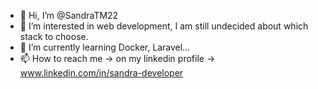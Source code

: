 - 👋 Hi, I’m @SandraTM22
- 👀 I’m interested in web development, I am still undecided about which stack to choose.
- 🌱 I’m currently learning Docker, Laravel...
- 📫 How to reach me -> on my linkedin profile -> www.linkedin.com/in/sandra-developer

<!---
SandraTM22/SandraTM22 is a ✨ special ✨ repository because its `README.md` (this file) appears on your GitHub profile.
You can click the Preview link to take a look at your changes.
--->
